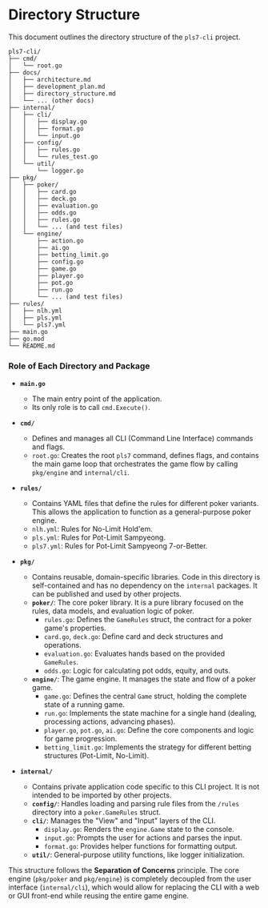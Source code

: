 # Directory Structure

This document outlines the directory structure of the `pls7-cli` project.

```
pls7-cli/
├── cmd/
│   └── root.go
├── docs/
│   ├── architecture.md
│   ├── development_plan.md
│   ├── directory_structure.md
│   └── ... (other docs)
├── internal/
│   ├── cli/
│   │   ├── display.go
│   │   ├── format.go
│   │   └── input.go
│   ├── config/
│   │   ├── rules.go
│   │   └── rules_test.go
│   └── util/
│       └── logger.go
├── pkg/
│   ├── poker/
│   │   ├── card.go
│   │   ├── deck.go
│   │   ├── evaluation.go
│   │   ├── odds.go
│   │   ├── rules.go
│   │   └── ... (and test files)
│   └── engine/
│       ├── action.go
│       ├── ai.go
│       ├── betting_limit.go
│       ├── config.go
│       ├── game.go
│       ├── player.go
│       ├── pot.go
│       ├── run.go
│       └── ... (and test files)
├── rules/
│   ├── nlh.yml
│   ├── pls.yml
│   └── pls7.yml
├── main.go
├── go.mod
└── README.md
```

### Role of Each Directory and Package

*   **`main.go`**
    *   The main entry point of the application.
    *   Its only role is to call `cmd.Execute()`.

*   **`cmd/`**
    *   Defines and manages all CLI (Command Line Interface) commands and flags.
    *   `root.go`: Creates the root `pls7` command, defines flags, and contains the main game loop that orchestrates the game flow by calling `pkg/engine` and `internal/cli`.

*   **`rules/`**
    *   Contains YAML files that define the rules for different poker variants. This allows the application to function as a general-purpose poker engine.
    *   `nlh.yml`: Rules for No-Limit Hold'em.
    *   `pls.yml`: Rules for Pot-Limit Sampyeong.
    *   `pls7.yml`: Rules for Pot-Limit Sampyeong 7-or-Better.

*   **`pkg/`**
    *   Contains reusable, domain-specific libraries. Code in this directory is self-contained and has no dependency on the `internal` packages. It can be published and used by other projects.
    *   **`poker/`**: The core poker library. It is a pure library focused on the rules, data models, and evaluation logic of poker.
        *   `rules.go`: Defines the `GameRules` struct, the contract for a poker game's properties.
        *   `card.go`, `deck.go`: Define card and deck structures and operations.
        *   `evaluation.go`: Evaluates hands based on the provided `GameRules`.
        *   `odds.go`: Logic for calculating pot odds, equity, and outs.
    *   **`engine/`**: The game engine. It manages the state and flow of a poker game.
        *   `game.go`: Defines the central `Game` struct, holding the complete state of a running game.
        *   `run.go`: Implements the state machine for a single hand (dealing, processing actions, advancing phases).
        *   `player.go`, `pot.go`, `ai.go`: Define the core components and logic for game progression.
        *   `betting_limit.go`: Implements the strategy for different betting structures (Pot-Limit, No-Limit).

*   **`internal/`**
    *   Contains private application code specific to this CLI project. It is not intended to be imported by other projects.
    *   **`config/`**: Handles loading and parsing rule files from the `/rules` directory into a `poker.GameRules` struct.
    *   **`cli/`**: Manages the "View" and "Input" layers of the CLI.
        *   `display.go`: Renders the `engine.Game` state to the console.
        *   `input.go`: Prompts the user for actions and parses the input.
        *   `format.go`: Provides helper functions for formatting output.
    *   **`util/`**: General-purpose utility functions, like logger initialization.

This structure follows the **Separation of Concerns** principle. The core engine (`pkg/poker` and `pkg/engine`) is completely decoupled from the user interface (`internal/cli`), which would allow for replacing the CLI with a web or GUI front-end while reusing the entire game engine.
